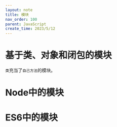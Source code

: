 ```yaml
---
layout: note
title: 模块
nav_order: 100
parent: JavaScript
create_time: 2023/5/12
---
```


# 基于类、对象和闭包的模块

`类`充当了`自己方法`的模块。



# Node中的模块

# ES6中的模块
